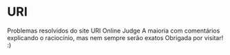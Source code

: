 # URI
Problemas resolvidos do site URI Online Judge
A maioria com comentários explicando o raciocínio, 
mas nem sempre serão exatos
Obrigada por visitar! :)